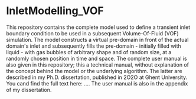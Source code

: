 # InletModelling_VOF

This repository contains the complete model used to define a transient inlet boundary condition to be used in a subsequent Volume-Of-Fluid (VOF) simulation. The model constructs a virtual pre-domain in front of the actual domain's inlet and subsequently fills the pre-domain - initially filled with liquid - with gas bubbles of arbitrary shape and of random size, at a randomly chosen position in time and space. The complete user manual is also given in this repository; this a technical manual, without explanation of the concept behind the model or the underlying algorithm. The latter are described in my Ph.D. dissertation, published in 2O2O at Ghent University. You cand find the full text here: .... The user manual is also in the appendix of my dissertation. 
